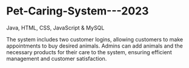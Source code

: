 # Pet-Caring-System---2023
Java, HTML, CSS, JavaScript & MySQL 

The system includes two customer logins, allowing customers to make appointments to buy desired animals. Admins can add animals and the necessary products for their care to the system, ensuring efficient management and customer satisfaction.
